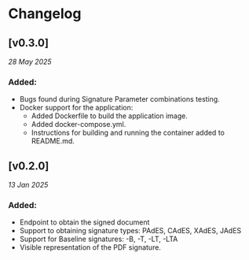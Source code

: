 # Changelog

## [v0.3.0]

_28 May 2025_

### Added:
- Bugs found during Signature Parameter combinations testing.
- Docker support for the application:
  - Added Dockerfile to build the application image.
  - Added docker-compose.yml.
  - Instructions for building and running the container added to README.md.

## [v0.2.0]

_13 Jan 2025_

### Added:
- Endpoint to obtain the signed document
- Support to obtaining signature types: PAdES, CAdES, XAdES, JAdES
- Support for Baseline signatures: -B, -T, -LT, -LTA
- Visible representation of the PDF signature.
